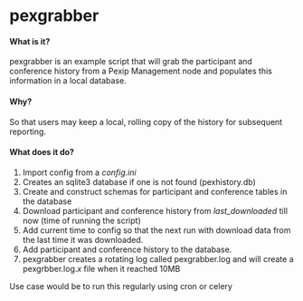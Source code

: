 # pexgrabber

#### What is it?
pexgrabber is an example script that will grab the participant and conference history from a Pexip Management node and populates this information in a local database.

#### Why?
So that users may keep a local, rolling copy of the history for subsequent reporting.

#### What does it do?
1. Import config from a _config.ini_
2. Creates an sqlite3 database if one is not found (pexhistory.db)
3. Create and construct schemas for participant and conference tables in the database
4. Download participant and conference history from _last_downloaded_ till now (time of running the script)
5. Add current time to config so that the next run with download data from the last time it was downloaded.
6. Add participant and conference history to the database.
7. pexgrabber creates a rotating log called pexgrabber.log and will create a pexgrbber.log._x_ file when it reached 10MB
 
Use case would be to run this regularly using cron or celery
